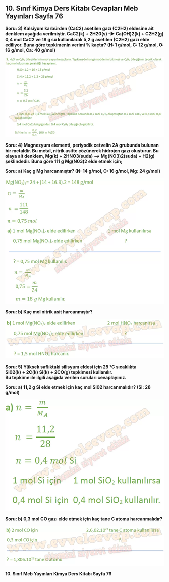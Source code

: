 ## 10. Sınıf Kimya Ders Kitabı Cevapları Meb Yayınları Sayfa 76

**Soru: 3) Kalsiyum karbürden (CaC2) asetilen gazı (C2H2) eldesine ait denklem aşağıda verilmiştir. CaC2(k) + 2H20(s) -► Ca(OH)2(k) + C2H2(g) 0,4 mol CaC2 ve 18 g su kullanılarak 5,2 g asetilen (C2H2) gazı elde ediliyor. Buna göre tepkimenin verimi % kaçtır? (H: 1 g/mol, C: 12 g/mol, O: 16 g/mol, Ca: 40 g/mol)**

![](./image1.webp)

**Soru: 4) Magnezyum elementi, periyodik cetvelin 2A grubunda bulunan bir metaldir. Bu metal, nitrik asitte çözünerek hidrojen gazı oluşturur. Bu olaya ait denklem, Mg(k) + 2HNO3(suda) —> Mg(NO3)2(suda) + H2(g) şeklindedir. Buna göre 111 g Mg(N03)2 elde etmek için;**

**Soru: a) Kaç g Mg harcanmıştır? (N: 14 g/mol, O: 16 g/mol, Mg: 24 g/mol)**

![](./image2.webp)

**Soru: b) Kaç mol nitrik asit harcanmıştır?**

![](./image3.webp)

**Soru: 5) Yüksek saflıktaki silisyum eldesi için 25 °C sıcaklıkta  
 Si02(k) + 2C(k) Si(k) + 2CO(g) tepkimesi kullanılır.  
 Bu tepkime ile ilgili aşağıda verilen soruları cevaplayınız.**

**Soru: a) 11,2 g Si elde etmek için kaç mol Si02 harcanmalıdır? (Si: 28 g/mol)**

![](./image4.webp)

**Soru: b) 0,3 mol CO gazı elde etmek için kaç tane C atomu harcanmalıdır?**

![](./image5.webp)

**10. Sınıf Meb Yayınları Kimya Ders Kitabı Sayfa 76**